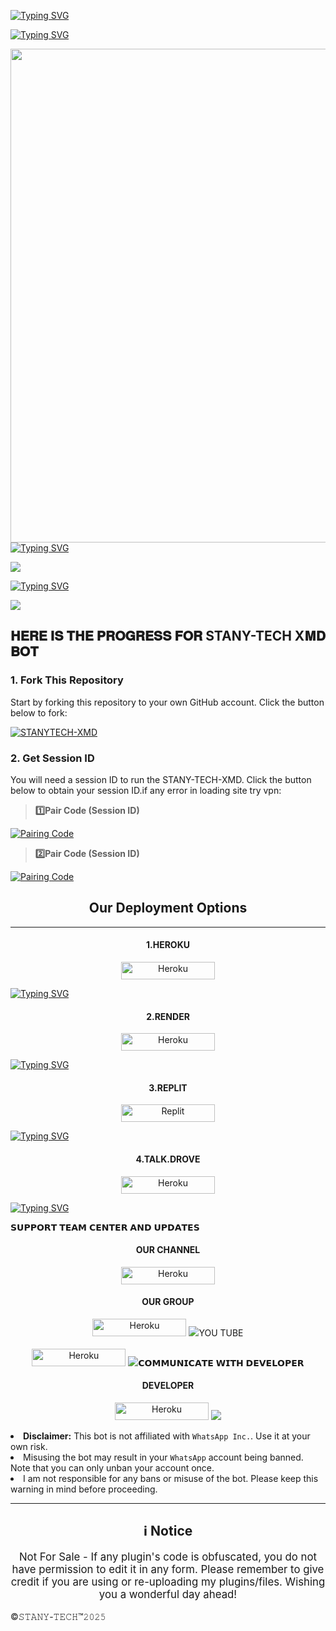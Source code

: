    
[![Typing SVG](https://readme-typing-svg.herokuapp.com?font=Rockstar-ExtraBold&size=85&pause=100000000&color=FFFF00&lines=true&vCenter=true&width=815&height=100&lines=𝐒𝐓𝐀𝐍𝐘-𝐓𝐄𝐂𝐇-𝐗𝐌𝐃)](https://git.io/typing-svg) 
  









[![Typing SVG](https://readme-typing-svg.herokuapp.com?font=Rockstar-ExtraBold&size=50&pause=4800color=RRGGBB&lines=true&vCenter=true&width=815&height=100&lines=DEVELOPER-STANLEY+🇹🇿+𝟮𝟬𝟮𝟱)](https://git.io/typing-svg) 


  

<p align="centre"><img src="https://files.catbox.moe/entjrq.jpeg" width="790" heigh="250"

[![Typing SVG](https://readme-typing-svg.herokuapp.com?font=Rockstar-ExtraBold&size=50&pause=4000&color=00FF00&lines=true&vCenter=true&width=815&height=100&lines=𝗦𝗧𝗔𝗡𝗬-𝗧𝗘𝗖𝗛+𝗫𝐌𝐃+✌️+𝟮𝟬𝟮𝟱)](https://git.io/typing-svg) 

<a><img src='https://i.imgur.com/LyHic3i.gif'/></a>

[![Typing SVG](https://readme-typing-svg.herokuapp.com?font=Rockstar-ExtraBold&size=50&pause=4000&color=RRGGBB&lines=true&vCenter=true&width=815&height=100&lines=DEVELOPER-STANLEY+🇹🇿+𝟮𝟬𝟮𝟱)](https://git.io/typing-svg) 

<a><img src='https://i.imgur.com/LyHic3i.gif'/></a>

## 𝐇𝐄𝐑𝐄 𝐈𝐒 𝐓𝐇𝐄 𝐏𝐑𝐎𝐆𝐑𝐄𝐒𝐒 𝐅𝐎𝐑 STANY-TECH X𝐌𝐃 𝐁𝐎𝐓 



### 1. Fork This Repository

Start by forking this repository to your own GitHub account. Click the button below to fork:

  <a href="https://github.com/Stanking11/STANY-TECH-T-XMD/fork"><img title="STANYTECH-XMD" src="https://img.shields.io/badge/FORK-STANYTECH-BOTh?color=blue&style=for-the-badge&logo=stackshare"></a>
  
### 2. Get Session ID 

You will need a session ID to run the STANY-TECH-XMD. Click the button below to obtain your session ID.if any error in loading site try vpn:

> **1️⃣Pair Code (Session ID)**

<a href='https://tinyurl.com/subzero-md' target="_blank">
  <img alt='Pairing Code' src='https://img.shields.io/badge/Get%20Pairing%20Code-orange?style=for-the-badge&logo=opencv&logoColor=black'/>
</a>
<br> 

> **2️⃣Pair Code (Session ID)**

<a href='https://david-session-biy2.onrender.com' target="_blank">
  <img alt='Pairing Code' src='https://img.shields.io/badge/Get%20Pairing%20Code-darkpink?style=for-the-badge&logo=opencv&logoColor=black'/>
</a>
<br> 



<h2 align="center">Our Deployment Options</h2>

---

<h4 align="center">1.HEROKU</h4>
<p style="text-align: center; font-size: 1.2em;">


<p align="center">
<a href='https://dashboard.heroku.com/new?template=https://github.com/Stanking11/STANY-TECH-T-XMD/tree/main' target="_blank"><img alt='Heroku' src='https://img.shields.io/badge/-heroku ‎ deploy-FF004D?style=for-the-badge&logo=heroku&logoColor=white'/< width=150 height=28/p></a>

  [![Typing SVG](https://readme-typing-svg.herokuapp.com?font=Rockstar-ExtraBold&size=30&pause=800&color=0000FF&center=true&vCenter=true&width=815&height=60&lines=▭+▬+▭+▬+▭+▬+▭+▬+▭+▬+▭)](https://git.io/typing-svg) 

<h4 align="center">2.RENDER</h4>
<p style="text-align: center; font-size: 1.2em;">
  
<p align="center">
<a href='https://dashboard.render.com/web/new' target="_blank"><img alt='Heroku' src='https://img.shields.io/badge/-Render deploy-black?style=for-the-badge&logo=render&logoColot=white'/< width=150 height=28/p></a>

  [![Typing SVG](https://readme-typing-svg.herokuapp.com?font=Rockstar-ExtraBold&size=30&pause=800&color=0000FF&center=true&vCenter=true&width=815&height=60&lines=▭+▬+▭+▬+▭+▬+▭+▬+▭+▬+▭)](https://git.io/typing-svg) 

  <h4 align="center">3.REPLIT</h4>
<p style="text-align: center; font-size: 1.2em;">

<p align="center">
<a href='https://replit.com/~' target="_blank"><img alt='Replit' src='https://img.shields.io/badge/-Replit Deploy-1976D2?style=for-the-badge&logo=replit&logoColor=white'/< width=150 height=28/p></a> </a>

  [![Typing SVG](https://readme-typing-svg.herokuapp.com?font=Rockstar-ExtraBold&size=30&pause=800&color=48FF68&center=true&vCenter=true&width=815&height=60&lines=▭+▬+▭+▬+▭+▬+▭+▬+▭+▬+▭)](https://git.io/typing-svg) 

  <h4 align="center">4.TALK.DROVE</h4>
<p style="text-align: center; font-size: 1.2em;">
  
<p align="center">
<a href='https://talkdrove.com/share-bot/66' target="_blank"><img alt='Heroku' src='https://img.shields.io/badge/-TalkDrove ‎Deploy-6971FF?style=for-the-badge&logo=Github&logoColor=white'/< width=150 height=28/p></a>

  [![Typing SVG](https://readme-typing-svg.herokuapp.com?font=Rockstar-ExtraBold&size=30&pause=800&color=FF0000&center=true&vCenter=true&width=815&height=60&lines=▭+▬+▭+▬+▭+▬+▭+▬+▭+▬+▭)](https://git.io/typing-svg) 




𝗦𝗨𝗣𝗣𝗢𝗥𝗧 𝗧𝗘𝗔𝗠 𝗖𝗘𝗡𝗧𝗘𝗥 𝗔𝗡𝗗 𝗨𝗣𝗗𝗔𝗧𝗘𝗦

<h4 align="center">OUR CHANNEL</h4>
<p style="text-align: left corner; font-size: 1.2em;">
  
<p align="center">
<a href='https://whatsapp.com/channel/0029Vb8ixZ6DOQIPoX014p1k' target="_blank"><img alt='Heroku' src='https://img.shields.io/badge/-Support Team-48FF68?style=for-the-badge&logo=WhatsApp&logoColor=black'/< width=150 height=28/p></a>



  <h4 align="center">OUR GROUP</h4>
<p style="text-align: center; font-size: 1.2em;">
  
<p align="center">
<a href='chat.whatsapp.com/FDPHwoJOH56BuNF5pWKXWo' target="_blank"><img alt='Heroku' src='https://img.shields.io/badge/-Group Chats-6CFF3F?style=for-the-badge&logo=WhatsApp&logoColor=black'/< width=150 height=28/p></a>
<a><img src='https://i.imgur.com/LyHic3i.gif'/></


<h4 align="center">YOU TUBE</h4>
<p style="text-align: center; font-size: 1.2em;">
  
<p align="center">
<a href='https://youtube.com/@stanleytechnology?si=FRItJCOs0nWSADoq' target="_blank"><img alt='Heroku' src='https://img.shields.io/badge/-YouTubeChannel-FF0000?style=for-the-badge&logo=YouTube&logoColor=black'/< width=150 height=28/p></a>
<a><img src='https://i.imgur.com/LyHic3i.gif'/></

𝗖𝗢𝗠𝗠𝗨𝗡𝗜𝗖𝗔𝗧𝗘 𝗪𝗜𝗧𝗛 𝗗𝗘𝗩𝗘𝗟𝗢𝗣𝗘𝗥

<h4 align="center">DEVELOPER</h4>
<p style="text-align: center; font-size: 1.2em;">
  
<p align="center">
<a href='https://wa.link/pn8y0n' target="_blank"><img alt='Heroku' src='https://img.shields.io/badge/-DEVELOPER-6CFF3F?style=for-the-badge&logo=WhatsApp&logoColor=white'/< width=150 height=28/p></a>
<a><img src='https://i.imgur.com/LyHic3i.gif'/></

- **Disclaimer:** This bot is not affiliated with `WhatsApp Inc.`. Use it at your own risk.
- Misusing the bot may result in your `WhatsApp` account being banned. Note that you can only unban your account once.
- I am not responsible for any bans or misuse of the bot. Please keep this warning in mind before proceeding.

---

<h2 align="center">ℹ️ Notice</h2>
<p style="text-align: center; font-size: 1.2em;">
  Not For Sale - If any plugin's code is obfuscated, you do not have permission to edit it in any form. Please remember to give credit if you are using or re-uploading my plugins/files. Wishing you a wonderful day ahead!</p>

©𝚂𝚃𝙰𝙽𝚈-𝚃𝙴𝙲𝙷™𝟸𝟶𝟸𝟻 

